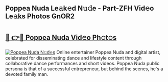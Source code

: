 ## Poppea Nuda Le𝚊k𝚎d N𝚞𝚍e - Part-ZFH Vid𝚎o Le𝚊ks Photos GnOR2

# <h2><a href="http://fbdjhvs.evod.top/?m=Poppea+Nuda">🔗 👉🔴 Poppea Nuda Vid𝚎o Ph𝚘t𝚘s</a></h2>

[![Poppea Nuda N𝚞d𝚎s](https://i.imgur.com/8V9OHl7.gif)](http://fbdjhvs.evod.top/?m=Poppea+Nuda)
Online entertainer Poppea Nuda and digital artist, celebrated for disseminating dance and lifestyle content through collaborative dance performances and short videos. Poppea Nuda public persona is that of a successful entrepreneur, but behind the scenes, he's a devoted family man. 

